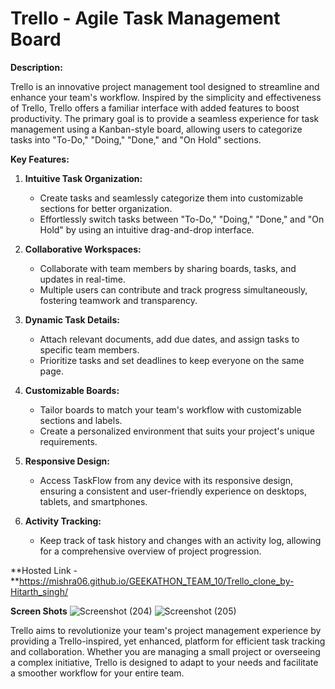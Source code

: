 
# **Trello - Agile Task Management Board**

**Description:**

Trello is an innovative project management tool designed to streamline and enhance your team's workflow. Inspired by the simplicity and effectiveness of Trello, Trello offers a familiar interface with added features to boost productivity. The primary goal is to provide a seamless experience for task management using a Kanban-style board, allowing users to categorize tasks into "To-Do," "Doing," "Done," and "On Hold" sections.

**Key Features:**

1. **Intuitive Task Organization:**
   - Create tasks and seamlessly categorize them into customizable sections for better organization.
   - Effortlessly switch tasks between "To-Do," "Doing," "Done," and "On Hold" by using an intuitive drag-and-drop interface.

2. **Collaborative Workspaces:**
   - Collaborate with team members by sharing boards, tasks, and updates in real-time.
   - Multiple users can contribute and track progress simultaneously, fostering teamwork and transparency.

3. **Dynamic Task Details:**
   - Attach relevant documents, add due dates, and assign tasks to specific team members.
   - Prioritize tasks and set deadlines to keep everyone on the same page.

4. **Customizable Boards:**
   - Tailor boards to match your team's workflow with customizable sections and labels.
   - Create a personalized environment that suits your project's unique requirements.

5. **Responsive Design:**
   - Access TaskFlow from any device with its responsive design, ensuring a consistent and user-friendly experience on desktops, tablets, and smartphones.

6. **Activity Tracking:**
   - Keep track of task history and changes with an activity log, allowing for a comprehensive overview of project progression.

**Hosted Link - **https://mishra06.github.io/GEEKATHON_TEAM_10/Trello_clone_by-Hitarth_singh/  

**Screen Shots**
![Screenshot (204)](https://github.com/mishra06/GEEKATHON_TEAM_10/assets/112773447/22221b65-de6b-4373-9a14-b7d46496e62d)
![Screenshot (205)](https://github.com/mishra06/GEEKATHON_TEAM_10/assets/112773447/d9c1d907-c346-4f55-aedf-dc682cfb126a)


Trello aims to revolutionize your team's project management experience by providing a Trello-inspired, yet enhanced, platform for efficient task tracking and collaboration. Whether you are managing a small project or overseeing a complex initiative, Trello is designed to adapt to your needs and facilitate a smoother workflow for your entire team.

